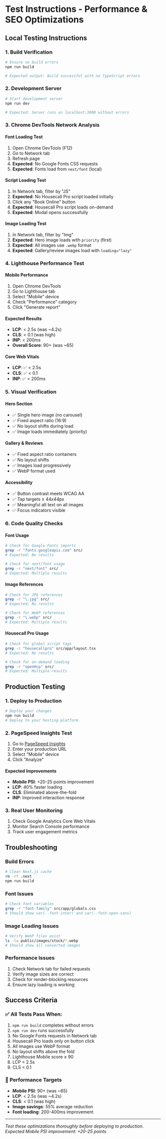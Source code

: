 # Test Instructions - Performance & SEO Optimizations

## **Local Testing Instructions**

### **1. Build Verification**
```bash
# Ensure no build errors
npm run build

# Expected output: Build successful with no TypeScript errors
```

### **2. Development Server**
```bash
# Start development server
npm run dev

# Expected: Server runs on localhost:3000 without errors
```

### **3. Chrome DevTools Network Analysis**

#### **Font Loading Test**
1. Open Chrome DevTools (F12)
2. Go to Network tab
3. Refresh page
4. **Expected**: No Google Fonts CSS requests
5. **Expected**: Fonts load from `next/font` (local)

#### **Script Loading Test**
1. In Network tab, filter by "JS"
2. **Expected**: No Housecall Pro script loaded initially
3. Click any "Book Online" button
4. **Expected**: Housecall Pro script loads on-demand
5. **Expected**: Modal opens successfully

#### **Image Loading Test**
1. In Network tab, filter by "Img"
2. **Expected**: Hero image loads with `priority` (first)
3. **Expected**: All images use `.webp` format
4. **Expected**: Gallery/review images load with `loading="lazy"`

### **4. Lighthouse Performance Test**

#### **Mobile Performance**
1. Open Chrome DevTools
2. Go to Lighthouse tab
3. Select "Mobile" device
4. Check "Performance" category
5. Click "Generate report"

#### **Expected Results**
- **LCP**: < 2.5s (was ~4.2s)
- **CLS**: < 0.1 (was high)
- **INP**: < 200ms
- **Overall Score**: 90+ (was ~65)

#### **Core Web Vitals**
- **LCP**: ✅ < 2.5s
- **CLS**: ✅ < 0.1
- **INP**: ✅ < 200ms

### **5. Visual Verification**

#### **Hero Section**
- ✅ Single hero image (no carousel)
- ✅ Fixed aspect ratio (16:9)
- ✅ No layout shifts during load
- ✅ Image loads immediately (priority)

#### **Gallery & Reviews**
- ✅ Fixed aspect ratio containers
- ✅ No layout shifts
- ✅ Images load progressively
- ✅ WebP format used

#### **Accessibility**
- ✅ Button contrast meets WCAG AA
- ✅ Tap targets ≥ 44x44px
- ✅ Meaningful alt text on all images
- ✅ Focus indicators visible

### **6. Code Quality Checks**

#### **Font Usage**
```bash
# Check for Google Fonts imports
grep -r "fonts.googleapis.com" src/
# Expected: No results

# Check for next/font usage
grep -r "next/font" src/
# Expected: Multiple results
```

#### **Image References**
```bash
# Check for JPG references
grep -r "\.jpg" src/
# Expected: No results

# Check for WebP references
grep -r "\.webp" src/
# Expected: Multiple results
```

#### **Housecall Pro Usage**
```bash
# Check for global script tags
grep -r "housecallpro" src/app/layout.tsx
# Expected: No results

# Check for on-demand loading
grep -r "openHcp" src/
# Expected: Multiple results
```

## **Production Testing**

### **1. Deploy to Production**
```bash
# Deploy your changes
npm run build
# Deploy to your hosting platform
```

### **2. PageSpeed Insights Test**
1. Go to [PageSpeed Insights](https://pagespeed.web.dev/)
2. Enter your production URL
3. Select "Mobile" device
4. Click "Analyze"

#### **Expected Improvements**
- **Mobile PSI**: +20-25 points improvement
- **LCP**: 40% faster loading
- **CLS**: Eliminated above-the-fold
- **INP**: Improved interaction response

### **3. Real User Monitoring**
1. Check Google Analytics Core Web Vitals
2. Monitor Search Console performance
3. Track user engagement metrics

## **Troubleshooting**

### **Build Errors**
```bash
# Clear Next.js cache
rm -rf .next
npm run build
```

### **Font Issues**
```bash
# Check font variables
grep -r "font-family" src/app/globals.css
# Should show var(--font-inter) and var(--font-open-sans)
```

### **Image Loading Issues**
```bash
# Verify WebP files exist
ls -la public/images/stock/*.webp
# Should show all converted images
```

### **Performance Issues**
1. Check Network tab for failed requests
2. Verify image sizes are correct
3. Check for render-blocking resources
4. Ensure lazy loading is working

## **Success Criteria**

### **✅ All Tests Pass When:**
1. `npm run build` completes without errors
2. `npm run dev` runs successfully
3. No Google Fonts requests in Network tab
4. Housecall Pro loads only on button click
5. All images use WebP format
6. No layout shifts above the fold
7. Lighthouse Mobile score ≥ 90
8. LCP < 2.5s
9. CLS < 0.1

### **🎯 Performance Targets**
- **Mobile PSI**: 90+ (was ~65)
- **LCP**: < 2.5s (was ~4.2s)
- **CLS**: < 0.1 (was high)
- **Image savings**: 55% average reduction
- **Font loading**: 200-400ms improvement

---

*Test these optimizations thoroughly before deploying to production.*
*Expected Mobile PSI improvement: +20-25 points*
